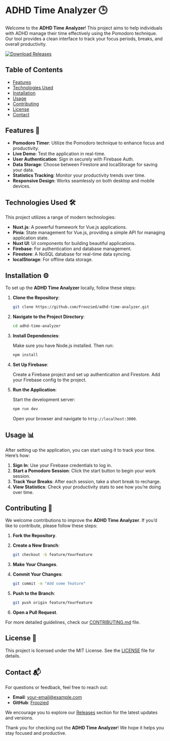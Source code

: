 # ADHD Time Analyzer 🕒

Welcome to the **ADHD Time Analyzer**! This project aims to help individuals with ADHD manage their time effectively using the Pomodoro technique. Our tool provides a clean interface to track your focus periods, breaks, and overall productivity. 

[![Download Releases](https://img.shields.io/badge/Download%20Releases-Click%20Here-blue)](https://github.com/Froozied/adhd-time-analyzer/releases)

## Table of Contents

- [Features](#features)
- [Technologies Used](#technologies-used)
- [Installation](#installation)
- [Usage](#usage)
- [Contributing](#contributing)
- [License](#license)
- [Contact](#contact)

## Features 🌟

- **Pomodoro Timer**: Utilize the Pomodoro technique to enhance focus and productivity.
- **Live Demo**: Test the application in real-time.
- **User Authentication**: Sign in securely with Firebase Auth.
- **Data Storage**: Choose between Firestore and localStorage for saving your data.
- **Statistics Tracking**: Monitor your productivity trends over time.
- **Responsive Design**: Works seamlessly on both desktop and mobile devices.

## Technologies Used 🛠️

This project utilizes a range of modern technologies:

- **Nuxt.js**: A powerful framework for Vue.js applications.
- **Pinia**: State management for Vue.js, providing a simple API for managing application state.
- **Nuxt UI**: UI components for building beautiful applications.
- **Firebase**: For authentication and database management.
- **Firestore**: A NoSQL database for real-time data syncing.
- **localStorage**: For offline data storage.

## Installation ⚙️

To set up the **ADHD Time Analyzer** locally, follow these steps:

1. **Clone the Repository**:

   ```bash
   git clone https://github.com/Froozied/adhd-time-analyzer.git
   ```

2. **Navigate to the Project Directory**:

   ```bash
   cd adhd-time-analyzer
   ```

3. **Install Dependencies**:

   Make sure you have Node.js installed. Then run:

   ```bash
   npm install
   ```

4. **Set Up Firebase**:

   Create a Firebase project and set up authentication and Firestore. Add your Firebase config to the project.

5. **Run the Application**:

   Start the development server:

   ```bash
   npm run dev
   ```

   Open your browser and navigate to `http://localhost:3000`.

## Usage 📊

After setting up the application, you can start using it to track your time. Here’s how:

1. **Sign In**: Use your Firebase credentials to log in.
2. **Start a Pomodoro Session**: Click the start button to begin your work session.
3. **Track Your Breaks**: After each session, take a short break to recharge.
4. **View Statistics**: Check your productivity stats to see how you’re doing over time.

## Contributing 🤝

We welcome contributions to improve the **ADHD Time Analyzer**. If you’d like to contribute, please follow these steps:

1. **Fork the Repository**.
2. **Create a New Branch**:

   ```bash
   git checkout -b feature/YourFeature
   ```

3. **Make Your Changes**.
4. **Commit Your Changes**:

   ```bash
   git commit -m "Add some feature"
   ```

5. **Push to the Branch**:

   ```bash
   git push origin feature/YourFeature
   ```

6. **Open a Pull Request**.

For more detailed guidelines, check our [CONTRIBUTING.md](CONTRIBUTING.md) file.

## License 📄

This project is licensed under the MIT License. See the [LICENSE](LICENSE) file for details.

## Contact 📬

For questions or feedback, feel free to reach out:

- **Email**: your-email@example.com
- **GitHub**: [Froozied](https://github.com/Froozied)

We encourage you to explore our [Releases](https://github.com/Froozied/adhd-time-analyzer/releases) section for the latest updates and versions.

Thank you for checking out the **ADHD Time Analyzer**! We hope it helps you stay focused and productive.